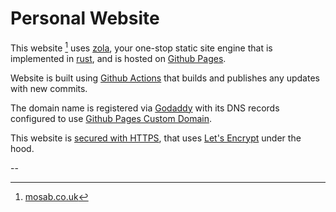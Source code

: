 # Personal Website

This website [^1] uses [zola](https://getzola.com), your one-stop static site engine that is implemented in [rust](https://www.rust-lang.org/),
and is hosted on [Github Pages](https://pages.github.com/).

Website is built using [Github Actions](https://github.com/features/actions) that builds and publishes any updates with new commits.

The domain name is registered via [Godaddy](https://www.godaddy.com/) 
with its DNS records configured to use [Github Pages Custom Domain](https://docs.github.com/en/pages/configuring-a-custom-domain-for-your-github-pages-site).

This website is [secured with HTTPS](https://docs.github.com/en/pages/getting-started-with-github-pages/securing-your-github-pages-site-with-https), that uses [Let's Encrypt](https://letsencrypt.org/) under the hood.

-- 

[^1]: [mosab.co.uk](https://mosab.co.uk) 
